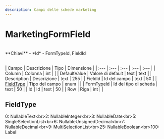 ```yaml
---
description: Campi delle schede marketing
---
```

# MarketingFormField

<br>
**Chiavi**
- *Id*
- FormTypeId, FieldId
<br><br>

| Campo | Descrizione | Tipo | Dimensione | 
| :--- | :--- | :--- | :--- | :--- |
| Column | Colonna | int |  |
| DefaultValue | Valore di default | text | text |
| Description | Descrizione | text | 255 |
| FieldId | Id del campo | text | 50 |
| [FieldType](#fieldtype) | Tipo del campo | enum |  |
| FormTypeId | Id del tipo di scheda | text | 50 |
| Id | Id | text | 50 |
| Row | Riga | int |  |

FieldType
---
0: NullableText<br&gt;2: NullableInteger<br&gt;3: NullableDate<br&gt;5: SingleSelectionList<br&gt;6: NullableUnsignedDecimal<br&gt;7: NullableDecimal<br&gt;9: MultiSelectionList<br&gt;25: NullableBoolean<br&gt;100: Label


